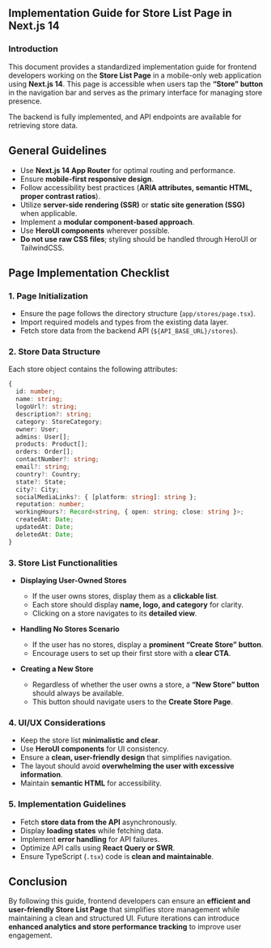 ## **Implementation Guide for Store List Page in Next.js 14**

### **Introduction**
This document provides a standardized implementation guide for frontend developers working on the **Store List Page** in a mobile-only web application using **Next.js 14**. This page is accessible when users tap the **“Store” button** in the navigation bar and serves as the primary interface for managing store presence.

The backend is fully implemented, and API endpoints are available for retrieving store data.

## **General Guidelines**
- Use **Next.js 14 App Router** for optimal routing and performance.
- Ensure **mobile-first responsive design**.
- Follow accessibility best practices (**ARIA attributes, semantic HTML, proper contrast ratios**).
- Utilize **server-side rendering (SSR)** or **static site generation (SSG)** when applicable.
- Implement a **modular component-based approach**.
- Use **HeroUI components** wherever possible.
- **Do not use raw CSS files**; styling should be handled through HeroUI or TailwindCSS.

## **Page Implementation Checklist**

### **1. Page Initialization**
- Ensure the page follows the directory structure (`app/stores/page.tsx`).
- Import required models and types from the existing data layer.
- Fetch store data from the backend API (`${API_BASE_URL}/stores`).

### **2. Store Data Structure**

Each store object contains the following attributes:

```ts
{
  id: number;
  name: string;
  logoUrl?: string;
  description?: string;
  category: StoreCategory;
  owner: User;
  admins: User[];
  products: Product[];
  orders: Order[];
  contactNumber?: string;
  email?: string;
  country?: Country;
  state?: State;
  city?: City;
  socialMediaLinks?: { [platform: string]: string };
  reputation: number;
  workingHours?: Record<string, { open: string; close: string }>;
  createdAt: Date;
  updatedAt: Date;
  deletedAt: Date;
}
```

### **3. Store List Functionalities**
- **Displaying User-Owned Stores**
    - If the user owns stores, display them as a **clickable list**.
    - Each store should display **name, logo, and category** for clarity.
    - Clicking on a store navigates to its **detailed view**.

- **Handling No Stores Scenario**
    - If the user has no stores, display a **prominent “Create Store” button**.
    - Encourage users to set up their first store with a **clear CTA**.

- **Creating a New Store**
    - Regardless of whether the user owns a store, a **“New Store” button** should always be available.
    - This button should navigate users to the **Create Store Page**.

### **4. UI/UX Considerations**
- Keep the store list **minimalistic and clear**.
- Use **HeroUI components** for UI consistency.
- Ensure a **clean, user-friendly design** that simplifies navigation.
- The layout should avoid **overwhelming the user with excessive information**.
- Maintain **semantic HTML** for accessibility.

### **5. Implementation Guidelines**
- Fetch **store data from the API** asynchronously.
- Display **loading states** while fetching data.
- Implement **error handling** for API failures.
- Optimize API calls using **React Query or SWR**.
- Ensure TypeScript (`.tsx`) code is **clean and maintainable**.

## **Conclusion**
By following this guide, frontend developers can ensure an **efficient and user-friendly Store List Page** that simplifies store management while maintaining a clean and structured UI. Future iterations can introduce **enhanced analytics and store performance tracking** to improve user engagement.

